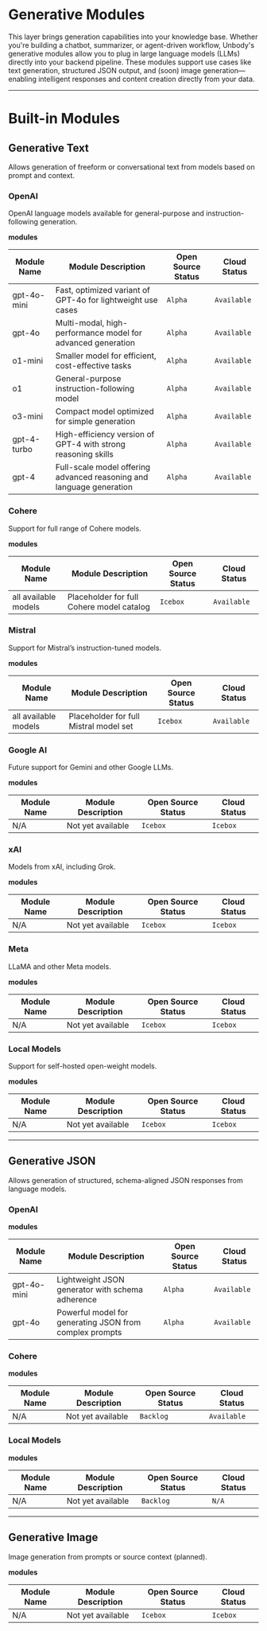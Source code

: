 # Generative Modules

This layer brings generation capabilities into your knowledge base. Whether you're building a chatbot, summarizer, or agent-driven workflow, Unbody's generative modules allow you to plug in large language models (LLMs) directly into your backend pipeline. These modules support use cases like text generation, structured JSON output, and (soon) image generation—enabling intelligent responses and content creation directly from your data.

---

# Built-in Modules

## Generative Text

Allows generation of freeform or conversational text from models based on prompt and context.

### OpenAI

OpenAI language models available for general-purpose and instruction-following generation.

**modules**

| Module Name | Module Description | Open Source Status | Cloud Status |
| --- | --- | --- | --- |
| gpt-4o-mini | Fast, optimized variant of GPT-4o for lightweight use cases | `Alpha` | `Available` |
| gpt-4o | Multi-modal, high-performance model for advanced generation | `Alpha` | `Available` |
| o1-mini | Smaller model for efficient, cost-effective tasks | `Alpha` | `Available` |
| o1 | General-purpose instruction-following model | `Alpha` | `Available` |
| o3-mini | Compact model optimized for simple generation | `Alpha` | `Available` |
| gpt-4-turbo | High-efficiency version of GPT-4 with strong reasoning skills | `Alpha` | `Available` |
| gpt-4 | Full-scale model offering advanced reasoning and language generation | `Alpha` | `Available` |

### Cohere

Support for full range of Cohere models.

**modules**

| Module Name | Module Description | Open Source Status | Cloud Status |
| --- | --- | --- | --- |
| all available models | Placeholder for full Cohere model catalog | `Icebox` | `Available` |

### Mistral

Support for Mistral’s instruction-tuned models.

**modules**

| Module Name | Module Description | Open Source Status | Cloud Status |
| --- | --- | --- | --- |
| all available models | Placeholder for full Mistral model set | `Icebox` | `Available` |

### Google AI

Future support for Gemini and other Google LLMs.

**modules**

| Module Name | Module Description | Open Source Status | Cloud Status |
| --- | --- | --- | --- |
| N/A | Not yet available | `Icebox` | `Icebox` |

### xAI

Models from xAI, including Grok.

**modules**

| Module Name | Module Description | Open Source Status | Cloud Status |
| --- | --- | --- | --- |
| N/A | Not yet available | `Icebox` | `Icebox` |

### Meta

LLaMA and other Meta models.

**modules**

| Module Name | Module Description | Open Source Status | Cloud Status |
| --- | --- | --- | --- |
| N/A | Not yet available | `Icebox` | `Icebox` |

### Local Models

Support for self-hosted open-weight models.

**modules**

| Module Name | Module Description | Open Source Status | Cloud Status |
| --- | --- | --- | --- |
| N/A | Not yet available | `Icebox` | `Icebox` |

---

## Generative JSON

Allows generation of structured, schema-aligned JSON responses from language models.

### OpenAI

**modules**

| Module Name | Module Description | Open Source Status | Cloud Status |
| --- | --- | --- | --- |
| gpt-4o-mini | Lightweight JSON generator with schema adherence | `Alpha` | `Available` |
| gpt-4o | Powerful model for generating JSON from complex prompts | `Alpha` | `Available` |

### Cohere

**modules**

| Module Name | Module Description | Open Source Status | Cloud Status |
| --- | --- | --- | --- |
| N/A | Not yet available | `Backlog` | `Available` |

### Local Models

**modules**

| Module Name | Module Description | Open Source Status | Cloud Status |
| --- | --- | --- | --- |
| N/A | Not yet available | `Backlog` | `N/A` |

---

## Generative Image

Image generation from prompts or source context (planned).

**modules**

| Module Name | Module Description | Open Source Status | Cloud Status |
| --- | --- | --- | --- |
| N/A | Not yet available | `Icebox` | `Icebox` |